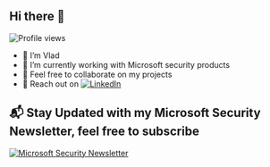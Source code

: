 ## Hi there 👋

![Profile views](https://komarev.com/ghpvc/?username=vladjoh&label=Profile%20views&color=0e75b6&style=flat)

- 🌱 I’m Vlad
- 👯 I’m currently working with Microsoft security products
- 🤝 Feel free to collaborate on my projects 
- 💬 Reach out on [![LinkedIn](https://img.shields.io/badge/-LinkedIn-blue?logo=Linkedin&logoColor=white&style=flat)](https://linkedin.com/in/vladjoh) 
## 📬 Stay Updated with my Microsoft Security Newsletter, feel free to subscribe 
[![Microsoft Security Newsletter](https://img.shields.io/badge/Subscribe%20on-LinkedIn%20Newsletter-0A66C2?style=for-the-badge&logo=linkedin&logoColor=white)](https://www.linkedin.com/newsletters/7359637476589629440/)
